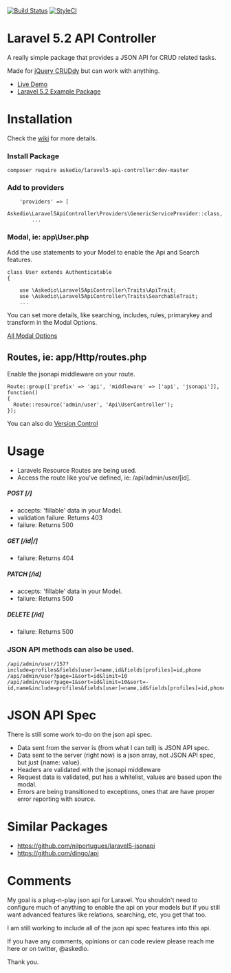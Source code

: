 [![Build Status](https://img.shields.io/travis/Askedio/Laravel5-API-Controller/master.svg?style=flat-square)](https://travis-ci.org/Askedio/Laravel5-API-Controller)
[![StyleCI](https://styleci.io/repos/52752552/shield)](https://styleci.io/repos/52752552)


# Laravel 5.2 API Controller
A really simple package that provides a JSON API for CRUD related tasks.

Made for [jQuery CRUDdy](https://github.com/Askedio/jQuery-Cruddy) but can work with anything. 

* [Live Demo](https://cruddy.io/app/) 
* [Laravel 5.2 Example Package](https://github.com/Askedio/Laravel-5-CRUD-Example)




# Installation
Check the [wiki](https://github.com/Askedio/Laravel5-API-Controller/wiki) for more details.

### Install Package
~~~
composer require askedio/laravel5-api-controller:dev-master
~~~




### Add to providers
~~~
    'providers' => [
        Askedio\Laravel5ApiController\Providers\GenericServiceProvider::class,
        ...
~~~




### Modal, ie: app\User.php
Add the use statements to your Model to enable the Api and Search features.
~~~
class User extends Authenticatable
{
   
    use \Askedio\Laravel5ApiController\Traits\ApiTrait;
    use \Askedio\Laravel5ApiController\Traits\SearchableTrait;
    ...
~~~
You can set more details, like searching, includes, rules, primarykey and transform in the Modal Options.

[All Modal Options](https://github.com/Askedio/Laravel5-API-Controller/wiki/Modals)




## Routes, ie: app/Http/routes.php
Enable the jsonapi middleware on your route. 
~~~
Route::group(['prefix' => 'api', 'middleware' => ['api', 'jsonapi']], function()
{
  Route::resource('admin/user', 'Api\UserController');
});
~~~
You can also do [Version Control](https://github.com/Askedio/Laravel5-API-Controller/wiki/Version-Control)





# Usage
* Laravels Resource Routes are being used.
* Access the route like you've defined, ie: /api/admin/user/[id].


##### POST [/]
* accepts: 'fillable' data in your Model.
* validation failure: Returns 403
* failure: Returns 500


##### GET [/id|/]
* failure: Returns 404


##### PATCH [/id]
* accepts: 'fillable' data in your Model.
* failure: Returns 500


##### DELETE [/id]
* failure: Returns 500




### JSON API methods can also be used.

~~~
/api/admin/user/157?include=profiles&fields[user]=name,id&fields[profiles]=id,phone
/api/admin/user?page=1&sort=id&limit=10
/api/admin/user?page=1&sort=id&limit=10&sort=-id,name&include=profiles&fields[user]=name,id&fields[profiles]=id,phone
~~~


# JSON API Spec
There is still some work to-do on the json api spec.

* Data sent from the server is (from what I can tell) is JSON API spec.
* Data sent to the server (right now) is a json array, not JSON API spec, but just {name: value}.
* Headers are validated with the jsonapi middleware
* Request data is validated, put has a whitelist, values are based upon the modal.
* Errors are being transitioned to exceptions, ones that are have proper error reporting with source.





# Similar Packages
* https://github.com/nilportugues/laravel5-jsonapi
* https://github.com/dingo/api





# Comments
My goal is a plug-n-play json api for Laravel. You shouldn't need to configure much of anything to enable the api on your models but if you still want advanced features like relations, searching, etc, you get that too.

I am still working to include all of the json api spec features into this api.

If you have any comments, opinions or can code review please reach me here or on twitter, @askedio.

Thank you.

